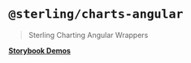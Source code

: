 # `@sterling/charts-angular`

> Sterling Charting Angular Wrappers

**[Storybook Demos](https://pages.github.ibm.com/iliadm/sterling-charts/angular)**
